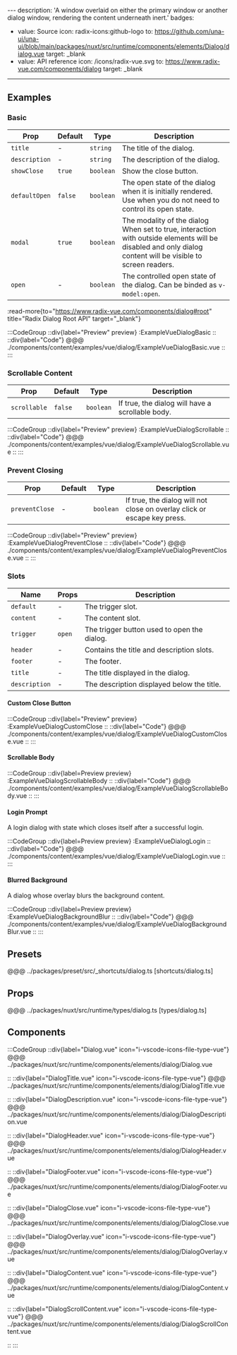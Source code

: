 --- description: 'A window overlaid on either the primary window or another dialog window, rendering the content underneath inert.'
badges:
  - value: Source
    icon: radix-icons:github-logo
    to: https://github.com/una-ui/una-ui/blob/main/packages/nuxt/src/runtime/components/elements/Dialog/dialog.vue
    target: _blank
  - value: API reference
    icon: /icons/radix-vue.svg
    to: https://www.radix-vue.com/components/dialog
    target: _blank
---

## Examples

### Basic

| Prop          | Default | Type      | Description                                                                                                                                                |
| ------------- | ------- | --------- | ---------------------------------------------------------------------------------------------------------------------------------------------------------- |
| `title`       | -       | `string`  | The title of the dialog.                                                                                                                                   |
| `description` | -       | `string`  | The description of the dialog.                                                                                                                             |
| `showClose`   | `true`  | `boolean` | Show the close button.                                                                                                                                     |
| `defaultOpen` | `false` | `boolean` | The open state of the dialog when it is initially rendered. Use when you do not need to control its open state.                                            |
| `modal`       | `true`  | `boolean` | The modality of the dialog When set to true, interaction with outside elements will be disabled and only dialog content will be visible to screen readers. |
| `open`        | -       | `boolean` | The controlled open state of the dialog. Can be binded as `v-model:open`.                                                                                  |

:read-more{to="https://www.radix-vue.com/components/dialog#root" title="Radix Dialog Root API" target="_blank"}

:::CodeGroup
::div{label="Preview" preview}
  :ExampleVueDialogBasic
::
::div{label="Code"}
@@@ ./components/content/examples/vue/dialog/ExampleVueDialogBasic.vue
::
:::

### Scrollable Content

| Prop         | Default | Type      | Description                                      |
| ------------ | ------- | --------- | ------------------------------------------------ |
| `scrollable` | `false` | `boolean` | If true, the dialog will have a scrollable body. |

:::CodeGroup
::div{label="Preview" preview}
  :ExampleVueDialogScrollable
::
::div{label="Code"}
@@@ ./components/content/examples/vue/dialog/ExampleVueDialogScrollable.vue
::
:::

### Prevent Closing

| Prop           | Default | Type      | Description                                                              |
| -------------- | ------- | --------- | ------------------------------------------------------------------------ |
| `preventClose` | -       | `boolean` | If true, the dialog will not close on overlay click or escape key press. |

:::CodeGroup
::div{label="Preview" preview}
  :ExampleVueDialogPreventClose
::
::div{label="Code"}
@@@ ./components/content/examples/vue/dialog/ExampleVueDialogPreventClose.vue
::
:::

### Slots

| Name          | Props  | Description                                 |
| ------------- | ------ | ------------------------------------------- |
| `default`     | -      | The trigger slot.                           |
| `content`     | -      | The content slot.                           |
| `trigger`     | `open` | The trigger button used to open the dialog. |
| `header`      | -      | Contains the title and description slots.   |
| `footer`      | -      | The footer.                                 |
| `title`       | -      | The title displayed in the dialog.          |
| `description` | -      | The description displayed below the title.  |


#### Custom Close Button

:::CodeGroup
::div{label="Preview" preview}
  :ExampleVueDialogCustomClose
::
::div{label="Code"}
@@@ ./components/content/examples/vue/dialog/ExampleVueDialogCustomClose.vue
::
:::

#### Scrollable Body

:::CodeGroup
::div{label=Preview preview}
  :ExampleVueDialogScrollableBody
::
::div{label="Code"}
@@@ ./components/content/examples/vue/dialog/ExampleVueDialogScrollableBody.vue
::
:::

#### Login Prompt

A login dialog with state which closes itself after a successful login.

:::CodeGroup
::div{label=Preview preview}
  :ExampleVueDialogLogin
::
::div{label="Code"}
@@@ ./components/content/examples/vue/dialog/ExampleVueDialogLogin.vue
::
:::

#### Blurred Background

A dialog whose overlay blurs the background content.

:::CodeGroup
::div{label=Preview preview}
  :ExampleVueDialogBackgroundBlur
::
::div{label="Code"}
@@@ ./components/content/examples/vue/dialog/ExampleVueDialogBackgroundBlur.vue
::
:::

## Presets

@@@ ../packages/preset/src/_shortcuts/dialog.ts [shortcuts/dialog.ts]

## Props

@@@ ../packages/nuxt/src/runtime/types/dialog.ts [types/dialog.ts]

## Components

:::CodeGroup
::div{label="Dialog.vue" icon="i-vscode-icons-file-type-vue"}
@@@ ../packages/nuxt/src/runtime/components/elements/dialog/Dialog.vue

::
::div{label="DialogTitle.vue" icon="i-vscode-icons-file-type-vue"}
@@@ ../packages/nuxt/src/runtime/components/elements/dialog/DialogTitle.vue

::
::div{label="DialogDescription.vue" icon="i-vscode-icons-file-type-vue"}
@@@ ../packages/nuxt/src/runtime/components/elements/dialog/DialogDescription.vue

::
::div{label="DialogHeader.vue" icon="i-vscode-icons-file-type-vue"}
@@@ ../packages/nuxt/src/runtime/components/elements/dialog/DialogHeader.vue

::
::div{label="DialogFooter.vue" icon="i-vscode-icons-file-type-vue"}
@@@ ../packages/nuxt/src/runtime/components/elements/dialog/DialogFooter.vue

::
::div{label="DialogClose.vue" icon="i-vscode-icons-file-type-vue"}
@@@ ../packages/nuxt/src/runtime/components/elements/dialog/DialogClose.vue

::
::div{label="DialogOverlay.vue" icon="i-vscode-icons-file-type-vue"}
@@@ ../packages/nuxt/src/runtime/components/elements/dialog/DialogOverlay.vue

::
::div{label="DialogContent.vue" icon="i-vscode-icons-file-type-vue"}
@@@ ../packages/nuxt/src/runtime/components/elements/dialog/DialogContent.vue

::
::div{label="DialogScrollContent.vue" icon="i-vscode-icons-file-type-vue"}
@@@ ../packages/nuxt/src/runtime/components/elements/dialog/DialogScrollContent.vue

::
:::
